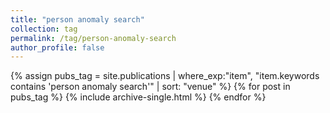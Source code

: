```yaml
---
title: "person anomaly search"
collection: tag
permalink: /tag/person-anomaly-search
author_profile: false
---
```

{% assign pubs_tag = site.publications | where_exp:"item", "item.keywords contains 'person anomaly search'" | sort: "venue" %}
{% for post in pubs_tag %}
  {% include archive-single.html %}
{% endfor %}